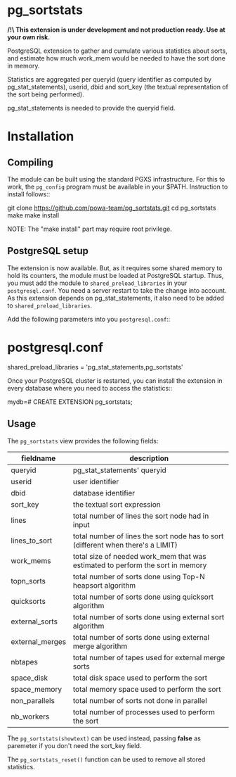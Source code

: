 pg_sortstats
============

**/!\ This extension is under development and not production ready.  Use at
your own risk.**

PostgreSQL extension to gather and cumulate various statistics about sorts, and
estimate how much work\_mem would be needed to have the sort done in memory.

Statistics are aggregated per queryid (query identifier as computed by
pg\_stat\_statements), userid, dbid and sort\_key (the textual representation
of the sort being performed).

pg\_stat\_statements is needed to provide the queryid field.

Installation
============

Compiling
--------

The module can be built using the standard PGXS infrastructure. For this to
work, the ``pg_config`` program must be available in your $PATH. Instruction to
install follows::

 git clone https://github.com/powa-team/pg_sortstats.git
 cd pg_sortstats
 make
 make install

NOTE: The "make install" part may require root privilege.

PostgreSQL setup
----------------

The extension is now available. But, as it requires some shared memory to hold
its counters, the module must be loaded at PostgreSQL startup. Thus, you must
add the module to ``shared_preload_libraries`` in your ``postgresql.conf``. You
need a server restart to take the change into account.  As this extension
depends on pg_stat_statements, it also need to be added to
``shared_preload_libraries``.

Add the following parameters into you ``postgresql.conf``::

 # postgresql.conf
 shared_preload_libraries = 'pg_stat_statements,pg_sortstats'

Once your PostgreSQL cluster is restarted, you can install the extension in
every database where you need to access the statistics::

 mydb=# CREATE EXTENSION pg_sortstats;

Usage
-----

The `pg_sortstats` view provides the following fields:

| fieldname       | description                                                                      |
|-----------------|----------------------------------------------------------------------------------|
| queryid         | pg_stat_statements' queryid                                                      |
| userid          | user identifier                                                                  |
| dbid            | database identifier                                                              |
| sort_key        | the textual sort expression                                                      |
| lines           | total number of lines the sort node had in input                                 |
| lines_to_sort   | total number of lines the sort node has to sort (different when there's a LIMIT) |
| work_mems       | total size of needed work_mem that was estimated to perform the sort in memory   |
| topn_sorts      | total number of sorts done using Top-N heapsort algorithm                        |
| quicksorts      | total number of sorts done using quicksort algorithm                             |
| external_sorts  | total number of sorts done using external sort algorithm                         |
| external_merges | total number of sorts done using external merge algorithm                        |
| nbtapes         | total number of tapes used for external merge sorts                              |
| space_disk      | total disk space used to perform the sort                                        |
| space_memory    | total memory space used to perform the sort                                      |
| non_parallels   | total number of sorts not done in parallel                                       |
| nb_workers      | total number of processes used to perform the sort                                 |

The `pg_sortstats(showtext)` can be used instead, passing **false** as
paremeter if you don't need the sort_key field.

The `pg_sortstats_reset()` function can be used to remove all stored
statistics.
